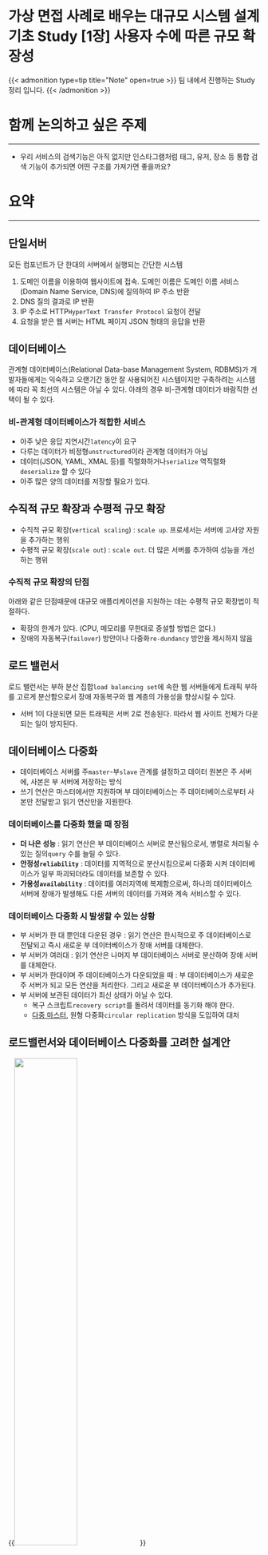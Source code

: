 # 가상 면접 사례로 배우는 대규모 시스템 설계 기초 Study [1장] 사용자 수에 따른 규모 확장성


{{< admonition type=tip title="Note" open=true >}}
팀 내에서 진행하는 Study 정리 입니다.
{{< /admonition >}} 

# 함께 논의하고 싶은 주제
---
- 우리 서비스의 검색기능은 아직 없지만 인스타그램처럼 태그, 유저, 장소 등 통합 검색 기능이 추가되면 어떤 구조를 가져가면 좋을까요?

# 요약
---
## 단일서버
모든 컴포넌트가 단 한대의 서버에서 실행되는 간단한 시스템

1. 도메인 이름을 이용하여 웹사이트에 접속. 도메인 이름은 도메인 이름 서비스(Domain Name Service, DNS)에 질의하여 IP 주소 반환 
2. DNS 질의 결과로 IP 반환
3. IP 주소로 HTTP`HyperText Transfer Protocol` 요청이 전달
4. 요청을 받은 웹 서버는 HTML 페이지 JSON 형태의 응답을 반환

## 데이터베이스

관계형 데이터베이스(Relational Data-base Management System, RDBMS)가 개발자들에게는 익숙하고 오랜기간 동안 잘 사용되어진 시스템이지만 구축하려는 시스템에 따라 꼭 최선의 시스템은 아닐 수 있다. 아래의 경우 비-관계형 데이터가 바람직한 선택이 될 수 있다.

### 비-관계형 데이터베이스가 적합한 서비스
- 아주 낮은 응답 지연시간`latency`이 요구
- 다루는 데이터가 비정형`unstructured`이라 관계형 데이터가 아님
- 데이터(JSON, YAML, XMAL 등)를 직렬화하거나`serialize` 역직렬화`deserialize` 할 수 있다
- 아주 많은 양의 데이터를 저장할 필요가 있다.


## 수직적 규모 확장과 수평적 규모 확장
- 수직적 규모 확장(`vertical scaling`) : `scale up`. 프로세서는 서버에 고사양 자원을 추가하는 행위
- 수평적 규모 확장(`scale out`) : `scale out`. 더 많은 서버를 추가하여 성능을 개선하는 행위

### 수직적 규모 확장의 단점
아래와 같은 단점때문에 대규모 애플리케이션을 지원하는 데는 수평적 규모 확장법이 적절하다.

- 확장의 한계가 있다. (CPU, 메모리를 무한대로 증설할 방법은 없다.)
- 장애의 자동복구(`failover`) 방안이나 다중화`re-dundancy` 방안을 제시하지 않음 

## 로드 밸런서
로드 밸런서는 부하 분산 집합`load balancing set`에 속한 웹 서버들에게 트래픽 부하를 고르게 분산함으로서 장애 자동복구와 웹 계층의 가용성을 향상시킬 수 있다.
- 서버 1이 다운되면 모든 트래픽은 서버 2로 전송된다. 따라서 웹 사이트 전체가 다운되는 일이 방지된다.

## 데이터베이스 다중화
- 데이터베이스 서버를 주`master`-부`slave` 관계를 설정하고 데이터 원본은 주 서버에, 사본은 부 서버에 저장하는 방식
- 쓰기 연산은 마스터에서만 지원하며 부 데이터베이스는 주 데이터베이스로부터 사본만 전달받고 읽기 연산만을 지원한다.

### 데이터베이스를 다중화 했을 때 장점
- **더 나은 성능** : 읽기 연산은 부 데이터베이스 서버로 분산됨으로서, 병렬로 처리될 수 있는 질의`query` 수를 늘릴 수 있다.
- **안정성`reliability`** : 데이터를 지역적으로 분산시킴으로써 다중화 시켜 데이터베이스가 일부 파괴되더라도 데이터를 보존할 수 있다.
- **가용성`availability`** : 데이터를 여러지역에 복제함으로써, 하나의 데이터베이스 서버에 장애가 발생해도 다른 서버의 데이터를 가져와 계속 서비스할 수 있다.

### 데이터베이스 다중화 시 발생할 수 있는 상황
- 부 서버가 한 대 뿐인데 다운된 경우 : 읽기 연산은 한시적으로 주 데이터베이스로 전달되고 즉시 새로운 부 데이터베이스가 장애 서버를 대체한다.
- 부 서버가 여러대 : 읽기 연산은 나머지 부 데이터베이스 서버로 분산하여 장애 서버를 대체한다.
- 부 서버가 한대이며 주 데이터베이스가 다운되었을 때 : 부 데이터베이스가 새로운 주 서버가 되고 모든 연산을 처리한다. 그리고 새로운 부 데이터베이스가 추가된다.
- 부 서버에 보관된 데이터가 최신 상태가 아닐 수 있다.
    - 복구 스크립트`recovery script`를 돌려서 데이터를 동기화 해야 한다.
    - [다중 마스터](https://en.wikipedia.org/wiki/Multi-master_replication), 원형 다중화`circular replication` 방식을 도입하여 대처


## 로드밸런서와 데이터베이스 다중화를 고려한 설계안
 {{<image src="/posts/images/system-design-interview/load-balancer-database-replication.png" width="50%">}}

- 사용자는 DNS로부터 로드밸런서의 공개 IP 주소를 받는다.
- 사용자는 해당 IP 주소를 사용해 로드밸런서에 접속
- HTTP 요청은 서버 1이나 서버 2로 전달 된다.
- 웹 서버는 사용자의 데이터를 부 데이터베이스 서버에서 읽는다.
- 웹 서버의 데이터 변경 연산은 주 데이터베이스로 전다로딘다. (데이터 추가, 삭제, 갱신 연산 등)

## 캐시
- 캐시는 값 비싼 연산 결과, 자주 참조되는 데이터를 메모리에 두고 빨리 처리 될 수 있도록 하는 저장소
- 애플리케이션 성능은 얼마나 자주 데이터베이스를 호출하느냐에따라 크게 좌우되는데 캐시는 그런 문제를 완화할 수 있다.

### 캐시 계층
- 데이터베이스보다 빠르다. 별도의 캐시 계층을 통해 성능을 개선 시킬 수 있다.

#### 읽기 주도형 캐시 전략 `read-through caching strategy`
- 웹서버는 캐시에 응답이 저장되어있는지 요청
- 데이터가 캐시에 없으면 데이터베이스에서 해당 데이터 읽어 캐시에 씀
- 데이터가 캐시에 있으면 캐시 데이터를 반환

#### 캐시 사용시 유의할 점
- **캐시를 쓰는 상황 : 데이터 갱신은 자주 일어나지 않지만 참조는 빈번한 경우**
- 캐시에 두는 데이터 : 영속적으로 보관할 데이터는 안됨
- 캐시 만료`expire` 정책을 마련해야 한다. 너무 짧은 경우 데이터베이스 조회가 빈번하고 길 경우 원본가 차이가 날 수 있다.
- 일관성`consistency` 유지 방법 - [Scaling Memcache at Facebook](https://www.usenix.org/system/files/conference/nsdi13/nsdi13-final170_update.pdf)
- 장애 대처 방법 : SOF를 피해 여러 캐시 서버를 분산 관리
- 캐시 메모리 크기 : 너무 작으면 액세스 패턴에 따라 데이터가 방출`eviction` 되어 캐시 성능이 떨어짐
- 데이터 방출 정책`eviction` 
    - 사용되지 않는 캐시 데이터를 삭제함으로써 캐시 메모리의 공간을 확보하는 것
    - LRU(Least Recently Used), LFU(Less Frequently Used) 등 여러 전략이 존재한다.

## CDN
요청 경로`request path`, 질의 문자열`query string`, 쿠키`cookie`, 요청헤더`request header` 등의 정보에 기반 HTML 페이지를 캐시

### CDN 사용지 고려해야 할 사항
- 비용 : CDN 써드파티 사업자에 의해 운영, 데이터 전송양에 따라 요금 부과
- 적절한 만료 시한 설정
- CDN 장애에 대한 대처 방안
- 콘텐츠 무효화`invalidation` 방법 
    - CDN 서비스 사업자가 제공하는 API 사용
    - 오브젝트 버저닝(object versioning) 사용 : URL 마지막에 버전 번호 인자로 호출

## 무상태`stateless` 웹 계층
- 상태 정보(사용자 세션 데이터 등)를 웹 계층에 제거하여 서비스 하는 것
- 바람직한 전략 : 지속적 저장소에 보관하고 필요할 때 가져도록 한다.
- 고전적인 웹 서버 형태 
    - 세션 유지를 위해 같은 클라이언트로부터의 요청은 항상 같은 서버로 전송되어야 함
    - 로드밸런서가 이를 지원하기 위해 고정 세션`stick session`을 제공하나 많은 부담을 준다.

### 무상태 아키텍처
- HTTP 요청은 어떤 웹 서버로도 전달 될 수 있다.
- 웹 서버의 상태 정보가 필요할 경우 공유 저장소`shared storage`로 부터 데이터를 가져온다.
- 웹 서버와 물리적으로 분리되어있고 단순하고 안정적이며 규모확장이 쉽다.

## 데이터 센터
- 지리적 라우팅(`geoDNS-routing, geo-routing`) : 사용자가 지리적으로 가까이 위치한 데이터 센터로 연결

### 다중 데이터 센터 아기텍처를 만들기 위한 기술적 난제
- 트래픽 우회 : 올바른 데이터 센터로 트래픽을 보내는 효과적인 방법
- 데이터 동기화
- 테스트와 배포

## 메세지 큐
- 메세지의 무손실`durability` 보장하고 비동기 통신을 지원하는 컴포넌트
- 서비스 또는 서버간 결합도가 낮아지고 규모 확장성이 보장되어야하는 안정적 애플리케이션에 적합

### 메세지 큐의 기본 구조
1. 생산자/발행자에 서비스에 의해 메세지를 생성하고 큐에 발행`pulbish` 한다. 
2. 소비자/구독자 서비스는 큐에 연결되어 있어 발행된 큐의 메세지를 받아 동작을 수행한다.

## 로그, 메트릭 그리고 자동화

### 로그
- 시스템의 오류와 문제들을 에러 로그를 통해 쉽게 찾을 수 있다.

### 메트릭
- 메트릭을 잘 수집하면 사업 현황에 관한 유용한 정보를 얻고 시스템 현재 상태를 손쉽게 파악 가능하다.
- 호스트 단위 메트릭 : CPU 메모리, 디스크 I/O에 관한 메트릭이 여기에 해당
- 종합`aggregated` 메트릭 : 데이터베이스 계층의 성능, 캐시 계층의 성능 등
- 핵심 비즈니스 메트릭 : DAU, 수익`revenue`, 재방문`retention` 같은 것이 여기에 해당

### 자동화
- 지속적 통합을 도와주는 도구를 활용하여 개발자가 만든 코드를 검증하여 문제를 쉽게 감지
- 빌드, 테스트, 배포 등의 절차를 자동화 -> 개발 생산성 향상

## 데이터베이스 규모 확장

### 수직적 확장
- 고성능의 자원(CPU, RAM, 디스크 등)을 증설하는 방법
- SPOF(Single Point of Failure)로 인한 위험성이 크다
- 비용이 많이 든다.

### 수평적 확장
샤딩은 샤드라고 부르는 작은 단위로 데이터를 분할하는 기술

#### 샤딩 전략 구현시 고려할 점
- 샤딩 키(파티션 키) 정의 방법 : 데이터를 고르게 분포할 수 있는게 가장 중요
- 데이터의 재 샤딩`resharding`  
    - 데이터가 너무 많아져서 하나의 샤드로 감당이 어려울 때
    - 샤드 간 데이터 분포가 균등하지 못할때 특정 샤드는 샤드 소진`shard exhausition`이라고 부르는 현상
- 유명인사 `celebirity` 문제
    - 핫스팟 키 문제라고도 하며 특정 샤드에 질의가 집중되어 서버에 과부하가 걸리는 문제
- 조인과 비정규화
    - 여러 샤드로 쪼개지면 데이터를 조인하기 힘들다 -> 데이터베이스를 비정규화

## 정리
- 시스템 규모를 확장하는 것은 지속적이고 반복적`iterative` 한 과정을 거친다.
- 시스템 규모 확장을 위해 살펴본 기법
    - 웹 계층은 무상태 계층
    - 모든 계층에 다중화 도입
    - 가능한 한 많은 데이터를 캐시할 것
    - 여러 데이터 센터를 지원할 것
    - 정적 콘텐츠는 CDN을 통해 서비스 할 것
    - 데이터 계층은 샤딩을 통해 그 규모를 확장할 것
    - 각 계층은 독립적으로 서비스로 분할할 것
    - 시스템을 지속적으로 모니터링하고, 자동화 도구들을 활용할 것
